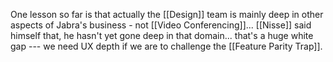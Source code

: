 One lesson so far is that actually the [[Design]] team is mainly deep in other aspects of Jabra's business - not [[Video Conferencing]]... [[Nisse]] said himself that, he hasn't yet gone deep in that domain... that's a huge white gap --- we need UX depth if we are to challenge the  [[Feature Parity Trap]].